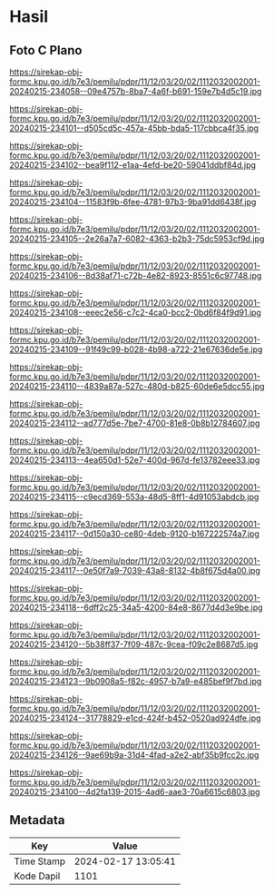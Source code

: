 # Hasil

## Foto C Plano

https://sirekap-obj-formc.kpu.go.id/b7e3/pemilu/pdpr/11/12/03/20/02/1112032002001-20240215-234058--09e4757b-8ba7-4a6f-b691-159e7b4d5c19.jpg

https://sirekap-obj-formc.kpu.go.id/b7e3/pemilu/pdpr/11/12/03/20/02/1112032002001-20240215-234101--d505cd5c-457a-45bb-bda5-117cbbca4f35.jpg

https://sirekap-obj-formc.kpu.go.id/b7e3/pemilu/pdpr/11/12/03/20/02/1112032002001-20240215-234102--bea9f112-e1aa-4efd-be20-59041ddbf84d.jpg

https://sirekap-obj-formc.kpu.go.id/b7e3/pemilu/pdpr/11/12/03/20/02/1112032002001-20240215-234104--11583f9b-6fee-4781-97b3-9ba91dd6438f.jpg

https://sirekap-obj-formc.kpu.go.id/b7e3/pemilu/pdpr/11/12/03/20/02/1112032002001-20240215-234105--2e26a7a7-6082-4363-b2b3-75dc5953cf9d.jpg

https://sirekap-obj-formc.kpu.go.id/b7e3/pemilu/pdpr/11/12/03/20/02/1112032002001-20240215-234106--8d38af71-c72b-4e82-8923-8551c6c97748.jpg

https://sirekap-obj-formc.kpu.go.id/b7e3/pemilu/pdpr/11/12/03/20/02/1112032002001-20240215-234108--eeec2e56-c7c2-4ca0-bcc2-0bd6f84f9d91.jpg

https://sirekap-obj-formc.kpu.go.id/b7e3/pemilu/pdpr/11/12/03/20/02/1112032002001-20240215-234109--91f49c99-b028-4b98-a722-21e67636de5e.jpg

https://sirekap-obj-formc.kpu.go.id/b7e3/pemilu/pdpr/11/12/03/20/02/1112032002001-20240215-234110--4839a87a-527c-480d-b825-60de6e5dcc55.jpg

https://sirekap-obj-formc.kpu.go.id/b7e3/pemilu/pdpr/11/12/03/20/02/1112032002001-20240215-234112--ad777d5e-7be7-4700-81e8-0b8b12784607.jpg

https://sirekap-obj-formc.kpu.go.id/b7e3/pemilu/pdpr/11/12/03/20/02/1112032002001-20240215-234113--4ea650d1-52e7-400d-967d-fe13782eee33.jpg

https://sirekap-obj-formc.kpu.go.id/b7e3/pemilu/pdpr/11/12/03/20/02/1112032002001-20240215-234115--c9ecd369-553a-48d5-8ff1-4d91053abdcb.jpg

https://sirekap-obj-formc.kpu.go.id/b7e3/pemilu/pdpr/11/12/03/20/02/1112032002001-20240215-234117--0d150a30-ce80-4deb-9120-b167222574a7.jpg

https://sirekap-obj-formc.kpu.go.id/b7e3/pemilu/pdpr/11/12/03/20/02/1112032002001-20240215-234117--0e50f7a9-7039-43a8-8132-4b8f675d4a00.jpg

https://sirekap-obj-formc.kpu.go.id/b7e3/pemilu/pdpr/11/12/03/20/02/1112032002001-20240215-234118--6dff2c25-34a5-4200-84e8-8677d4d3e9be.jpg

https://sirekap-obj-formc.kpu.go.id/b7e3/pemilu/pdpr/11/12/03/20/02/1112032002001-20240215-234120--5b38ff37-7f09-487c-9cea-f09c2e8687d5.jpg

https://sirekap-obj-formc.kpu.go.id/b7e3/pemilu/pdpr/11/12/03/20/02/1112032002001-20240215-234123--9b0908a5-f82c-4957-b7a9-e485bef9f7bd.jpg

https://sirekap-obj-formc.kpu.go.id/b7e3/pemilu/pdpr/11/12/03/20/02/1112032002001-20240215-234124--31778829-e1cd-424f-b452-0520ad924dfe.jpg

https://sirekap-obj-formc.kpu.go.id/b7e3/pemilu/pdpr/11/12/03/20/02/1112032002001-20240215-234126--9ae69b9a-31d4-4fad-a2e2-abf35b9fcc2c.jpg

https://sirekap-obj-formc.kpu.go.id/b7e3/pemilu/pdpr/11/12/03/20/02/1112032002001-20240215-234100--4d2fa139-2015-4ad6-aae3-70a6615c6803.jpg


## Metadata

| Key        | Value               |
| ---------- | ------------------- |
| Time Stamp | 2024-02-17 13:05:41 |
| Kode Dapil | 1101                |



